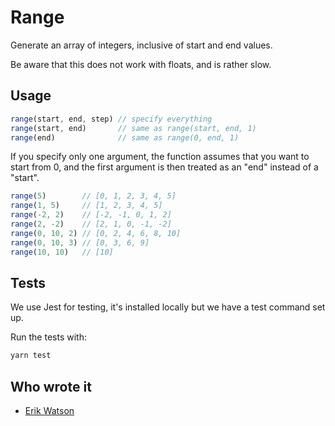 # Range

Generate an array of integers, inclusive of start and end values.

Be aware that this does not work with floats, and is rather slow.


## Usage

```javascript
range(start, end, step) // specify everything
range(start, end)       // same as range(start, end, 1)
range(end)              // same as range(0, end, 1)
```

If you specify only one argument, the function assumes that you want to start
from 0, and the first argument is then treated as an "end" instead of a
"start".

```javascript
range(5)        // [0, 1, 2, 3, 4, 5]
range(1, 5)     // [1, 2, 3, 4, 5]
range(-2, 2)    // [-2, -1, 0, 1, 2]
range(2, -2)    // [2, 1, 0, -1, -2]
range(0, 10, 2) // [0, 2, 4, 6, 8, 10]
range(0, 10, 3) // [0, 3, 6, 9]
range(10, 10)   // [10]
```

## Tests

We use Jest for testing, it's installed locally but we have a test command set up.

Run the tests with:

```sh
yarn test
```

## Who wrote it

  + [Erik Watson](http://erikwatson.me)
